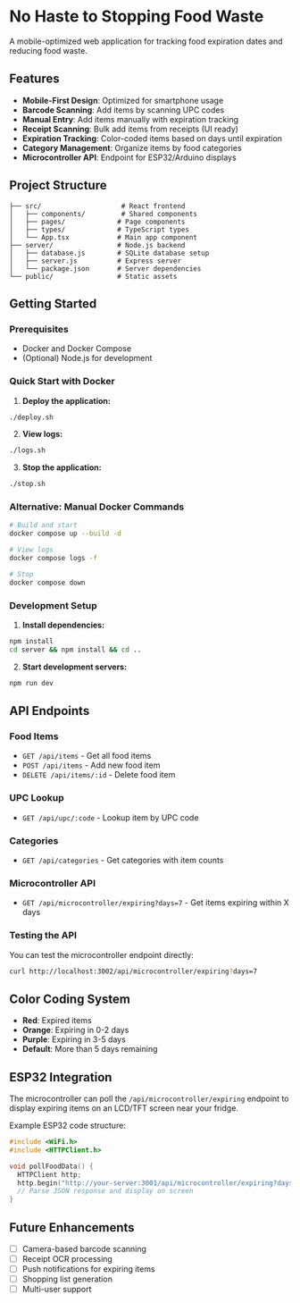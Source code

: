 # No Haste to Stopping Food Waste

A mobile-optimized web application for tracking food expiration dates and reducing food waste.

## Features

- **Mobile-First Design**: Optimized for smartphone usage
- **Barcode Scanning**: Add items by scanning UPC codes  
- **Manual Entry**: Add items manually with expiration tracking
- **Receipt Scanning**: Bulk add items from receipts (UI ready)
- **Expiration Tracking**: Color-coded items based on days until expiration
- **Category Management**: Organize items by food categories
- **Microcontroller API**: Endpoint for ESP32/Arduino displays

## Project Structure

```
├── src/                    # React frontend
│   ├── components/         # Shared components
│   ├── pages/             # Page components
│   ├── types/             # TypeScript types
│   └── App.tsx            # Main app component
├── server/                # Node.js backend
│   ├── database.js        # SQLite database setup
│   ├── server.js          # Express server
│   └── package.json       # Server dependencies
└── public/                # Static assets
```

## Getting Started

### Prerequisites
- Docker and Docker Compose
- (Optional) Node.js for development

### Quick Start with Docker

1. **Deploy the application:**
```bash
./deploy.sh
```

2. **View logs:**
```bash
./logs.sh
```

3. **Stop the application:**
```bash
./stop.sh
```

### Alternative: Manual Docker Commands

```bash
# Build and start
docker compose up --build -d

# View logs
docker compose logs -f

# Stop
docker compose down
```

### Development Setup

1. **Install dependencies:**
```bash
npm install
cd server && npm install && cd ..
```

2. **Start development servers:**
```bash
npm run dev
```

## API Endpoints

### Food Items
- `GET /api/items` - Get all food items
- `POST /api/items` - Add new food item
- `DELETE /api/items/:id` - Delete food item

### UPC Lookup
- `GET /api/upc/:code` - Lookup item by UPC code

### Categories
- `GET /api/categories` - Get categories with item counts

### Microcontroller API
- `GET /api/microcontroller/expiring?days=7` - Get items expiring within X days

### Testing the API
You can test the microcontroller endpoint directly:
```bash
curl http://localhost:3002/api/microcontroller/expiring?days=7
```

## Color Coding System

- **Red**: Expired items
- **Orange**: Expiring in 0-2 days  
- **Purple**: Expiring in 3-5 days
- **Default**: More than 5 days remaining

## ESP32 Integration

The microcontroller can poll the `/api/microcontroller/expiring` endpoint to display expiring items on an LCD/TFT screen near your fridge.

Example ESP32 code structure:
```cpp
#include <WiFi.h>
#include <HTTPClient.h>

void pollFoodData() {
  HTTPClient http;
  http.begin("http://your-server:3001/api/microcontroller/expiring?days=7");
  // Parse JSON response and display on screen
}
```

## Future Enhancements

- [ ] Camera-based barcode scanning
- [ ] Receipt OCR processing
- [ ] Push notifications for expiring items
- [ ] Shopping list generation
- [ ] Multi-user support